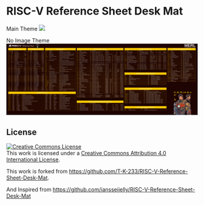 # RISC-V Reference Sheet Desk Mat
Main Theme
![](RISC-V_Desk_Mat.png)

No Image Theme
![](RISC-V_Desk_Mat_no_img.png)

## License

<a rel="license" href="http://creativecommons.org/licenses/by/4.0/"><img alt="Creative Commons License" style="border-width:0" src="https://i.creativecommons.org/l/by/4.0/88x31.png" /></a><br />This work is licensed under a <a rel="license" href="http://creativecommons.org/licenses/by/4.0/">Creative Commons Attribution 4.0 International License</a>.

This work is forked from https://github.com/T-K-233/RISC-V-Reference-Sheet-Desk-Mat. 

And Inspired from https://github.com/iansseijelly/RISC-V-Reference-Sheet-Desk-Mat